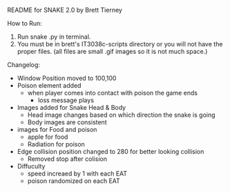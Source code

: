 README for SNAKE 2.0 by Brett Tierney

How to Run:

1. Run snake .py in terminal.
2. You must be in brett's IT3038c-scripts directory or you will not have the proper files. (all files are small .gif images so it is not much space.)


Changelog: 
- Window Position moved to 100,100
- Poison element added 
  - when player comes into contact with poison the game ends
    - loss message plays
- Images added for Snake Head & Body
  - Head image changes based on which direction the snake is going
  - Body images are consistent
- images for Food and poison
  - apple for food
  - Radiation for poison
- Edge collision position changed to 280 for better looking collision
  - Removed stop after colision
- Diffuculty
  - speed increaed by 1 with each EAT
  - poison randomized on each EAT
  
